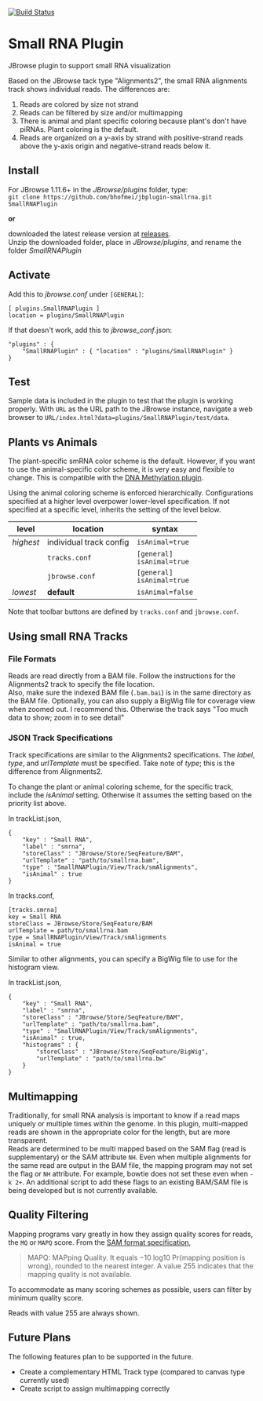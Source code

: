 [![Build Status](https://travis-ci.org/bhofmei/jbplugin-smallrna.svg?branch=master)](https://travis-ci.org/bhofmei/jbplugin-smallrna)

# Small RNA Plugin

JBrowse plugin to support small RNA visualization

Based on the JBrowse tack type "Alignments2", the small RNA alignments track shows individual reads. The differences are:

1.  Reads are colored by size not strand  
2.  Reads can be filtered by size and/or multimapping  
3.  There is animal and plant specific coloring because plant's don't have piRNAs. Plant coloring is the default.
4.  Reads are organized on a y-axis by strand with positive-strand reads above the y-axis origin and negative-strand reads below it.


## Install

For JBrowse 1.11.6+ in the _JBrowse/plugins_ folder, type:  
``git clone https://github.com/bhofmei/jbplugin-smallrna.git SmallRNAPlugin``

**or**

downloaded the latest release version at [releases](https://github.com/bhofmei/jbplugin-smallrna/releases).  
Unzip the downloaded folder, place in _JBrowse/plugins_, and rename the folder _SmallRNAPlugin_

## Activate
Add this to _jbrowse.conf_ under `[GENERAL]`:

    [ plugins.SmallRNAPlugin ]
    location = plugins/SmallRNAPlugin

If that doesn't work, add this to _jbrowse_conf_.json:

    "plugins" : {
        "SmallRNAPlugin" : { "location" : "plugins/SmallRNAPlugin" }
    }
    
## Test

Sample data is included in the plugin to test that the plugin is working properly. With `URL` as the URL path to the JBrowse instance, navigate a web browser to `URL/index.html?data=plugins/SmallRNAPlugin/test/data`.

## Plants vs Animals
The plant-specific smRNA color scheme is the default. However, if you want to use the animal-specific color scheme, it is very easy and flexible to change.  This is compatible with the [DNA Methylation plugin](https://github.com/bhofmei/jbplugin-methylation).
  
Using the animal coloring scheme is enforced hierarchically. Configurations specified at a higher level overpower lower-level specification. If not specified at a specific level, inherits the setting of the level below. 

| level| location | syntax|
|--|--|--|
|*highest* | individual track config | `isAnimal=true` |
| | `tracks.conf` | `[general]`<br>`isAnimal=true` |
| | `jbrowse.conf` | `[general]` <br> `isAnimal=true` |
|*lowest*| **default** | `isAnimal=false`|

Note that toolbar buttons are defined by `tracks.conf` and `jbrowse.conf`.

## Using small RNA Tracks
### File Formats
Reads are read directly from a BAM file. Follow the instructions for the Alignments2 track to specify the file location.  
Also, make sure the indexed BAM file (`.bam.bai`) is in the same directory as the BAM file.
Optionally, you can also supply a BigWig file for coverage view when zoomed out. I recommend this. Otherwise the track says "Too much data to show; zoom in to see detail"

### JSON Track Specifications
Track specifications are similar to the Alignments2 specifications. The _label_, _type_, and _urlTemplate_ must be specified. Take note of _type_; this is the difference from Alignments2.

To change the plant or animal coloring scheme, for the specific track, include the _isAnimal_ setting. Otherwise it assumes the setting based on the priority list above.

In trackList.json,

```
{
    "key" : "Small RNA",
    "label" : "smrna",
    "storeClass" : "JBrowse/Store/SeqFeature/BAM",
    "urlTemplate" : "path/to/smallrna.bam",
    "type" : "SmallRNAPlugin/View/Track/smAlignments",
    "isAnimal" : true
}
```

In tracks.conf,

    [tracks.smrna]
    key = Small RNA
    storeClass = JBrowse/Store/SeqFeature/BAM
    urlTemplate = path/to/smallrna.bam
    type = SmallRNAPlugin/View/Track/smAlignments
    isAnimal = true

Similar to other alignments, you can specify a BigWig file to use for the histogram view.

In trackList.json,

```
{
    "key" : "Small RNA",
    "label" : "smrna",
    "storeClass" : "JBrowse/Store/SeqFeature/BAM",
    "urlTemplate" : "path/to/smallrna.bam",
    "type" : "SmallRNAPlugin/View/Track/smAlignments",
    "isAnimal" : true,
    "histograms" : {
        "storeClass" : "JBrowse/Store/SeqFeature/BigWig",
        "urlTemplate" : "path/to/smallrna.bw"
    }
}
```

## Multimapping
Traditionally, for small RNA analysis is important to know if a read maps uniquely or multiple times within the genome. In this plugin, multi-mapped reads are shown in the appropriate color for the length, but are more transparent.  
Reads are determined to be multi mapped based on the SAM flag (read is supplementary) or the SAM attribute `NH`. Even when multiple alignments for the same read are output in the BAM file, the mapping program may not set the flag or `NH` attribute. For example, bowtie does not set these even when `-k 2+`.
An additional script to add these flags to an existing BAM/SAM file is being developed but is not currently available.

## Quality Filtering
Mapping programs vary greatly in how they assign quality scores for reads, the `MQ` or `MAPQ` score. 
From the [SAM format specification](http://samtools.github.io/hts-specs/SAMv1.pdf),
  > MAPQ: MAPping Quality. It equals −10 log10 Pr{mapping position is wrong}, rounded to the nearest
integer. A value 255 indicates that the mapping quality is not available.

To accommodate as many scoring schemes as possible, users can filter by minimum quality score.

Reads with value 255 are always shown.

## Future Plans
The following features plan to be supported in the future.
- Create a complementary HTML Track type (compared to canvas type currently used)
- Create script to assign multimapping correctly
